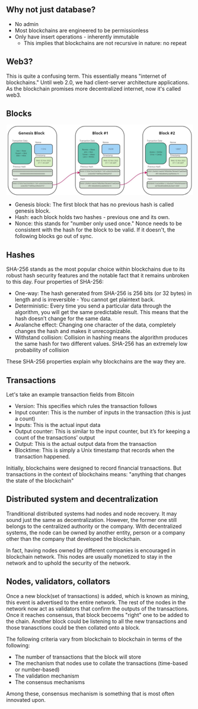

## Why not just database?
- No admin
- Most blockchains are engineered to be permissionless
- Only have insert operations - inherently immutable
  - This implies that blockchains are not recursive in nature: no repeat


## Web3? 
This is quite a confusing term. This essentially means "internet of blockchains."
Until web 2.0, we had client-server architecture applications. 
As the blockchain promises more decentralized internet, now it's called web3.


## Blocks
![blocks](images/blocks.png)

- Genesis block: The first block that has no previous hash is called genesis block. 
- Hash: each block holds two hashes - previous one and its own. 
- Nonce: this stands for "number only used once." Nonce needs to be consistent with the hash for the block to be valid. If it doesn't, the following blocks go out of sync.


## Hashes
SHA-256 stands as the most popular choice within blockchains due to its robust hash security features and the notable fact that it remains unbroken to this day. 
Four properties of SHA-256:
- One-way: The hash generated from SHA-256 is 256 bits (or 32 bytes) in length and is irreversible - You cannot get plaintext back.
- Deterministic: Every time you send a particular data through the algorithm, you will get the same predictable result. This means that the hash doesn’t change for the same data.
- Avalanche effect: Changing one character of the data, completely changes the hash and makes it unrecognizable.
- Withstand collision: Collision in hashing means the algorithm produces the same hash for two different values. SHA-256 has an extremely low probability of collision

These SHA-256 properties explain why blockchains are the way they are.


## Transactions 
Let's take an example transaction fields from Bitcoin
- Version: This specifies which rules the transaction follows
- Input counter:  This is the number of inputs in the transaction (this is just a count)
- Inputs: This is the actual input data
- Output counter: This is similar to the input counter, but it’s for keeping a count of the transactions’ output
- Output: This is the actual output data from the transaction
- Blocktime: This is simply a Unix timestamp that records when the transaction happened.

Initially, blockchains were designed to record financial transactions. But transactions in the context of blockchains means:
"anything that changes the state of the blockchain"


## Distributed system and decentralization
Tranditional distributed systems had nodes and node recovery. It may sound just the same as decentralization. 
However, the former one still belongs to the centralized authority or the company. With decentralized systems, the node can be owned by
another entity, person or a company other than the company that developed the blockchain.

In fact, having nodes owned by different companies is encouraged in blockchain network. This nodes are usually monetized to stay in the network
and to uphold the security of the network.


## Nodes, validators, collators
Once a new block(set of transactions) is added, which is known as mining, this event is advertised to the entire network.
The rest of the nodes in the network now act as validators that confirm the outputs of the transactions. Once it reaches consensus, 
that block becoems "right" one to be added to the chain. Another block could be listening to all the new transactions and those tranasctions could be then collated onto a block.

The following criteria vary from blockchain to blockchain in terms of the following:
- The number of transactions that the block will store
- The mechanism that nodes use to collate the transactions (time-based or number-based)
- The validation mechanism
- The consensus mechanisms

Among these, consensus mechanism is something that is most often innovated upon.
